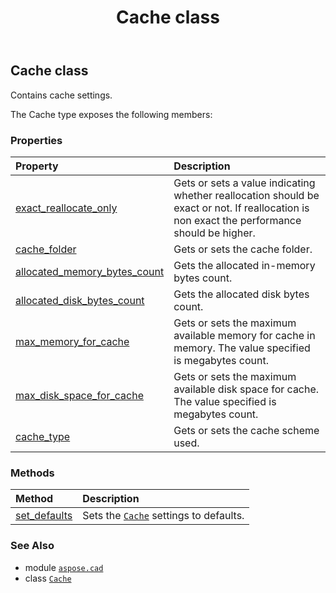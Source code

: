 ﻿---
title: Cache class
second_title: Aspose.CAD for Python via .NET API References
description: 
type: docs
weight: 20
url: /aspose.cad/cache/
is_root: false
---

## Cache class

Contains cache settings.



The Cache type exposes the following members:

### Properties
| Property | Description |
| :- | :- |
| [exact_reallocate_only](/cad/python-net/aspose.cad/cache/exact_reallocate_only) | Gets or sets a value indicating whether reallocation should be exact or not. If reallocation is non exact the performance should be higher. |
| [cache_folder](/cad/python-net/aspose.cad/cache/cache_folder) | Gets or sets the cache folder. |
| [allocated_memory_bytes_count](/cad/python-net/aspose.cad/cache/allocated_memory_bytes_count) | Gets the allocated in-memory bytes count. |
| [allocated_disk_bytes_count](/cad/python-net/aspose.cad/cache/allocated_disk_bytes_count) | Gets the allocated disk bytes count. |
| [max_memory_for_cache](/cad/python-net/aspose.cad/cache/max_memory_for_cache) | Gets or sets the maximum available memory for cache in memory. The value specified is megabytes count. |
| [max_disk_space_for_cache](/cad/python-net/aspose.cad/cache/max_disk_space_for_cache) | Gets or sets the maximum available disk space for cache. The value specified is megabytes count. |
| [cache_type](/cad/python-net/aspose.cad/cache/cache_type) | Gets or sets the cache scheme used. |


### Methods
| Method | Description |
| :- | :- |
| [set_defaults](/cad/python-net/aspose.cad/cache/set_defaults/#) | Sets the [`Cache`](/cad/python-net/aspose.cad/cache) settings to defaults. |



### See Also
* module [`aspose.cad`](..)
* class [`Cache`](/cad/python-net/aspose.cad/cache)
